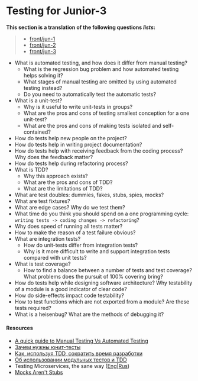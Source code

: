 # Testing for Junior-3

__This section is a translation of the following questions _lists_:__

> * [front/jun-1](/frontend/junior-1/testing.md)
> * [front/jun-2](/frontend/junior-2/testing.md)
> * [front/jun-3](/frontend/junior-3/testing.md)

* What is automated testing, and how does it differ from manual testing?
  * What is the regression bug problem and how automated testing helps solving it?
  * What stages of manual testing are omitted by using automated testing instead?
  * Do you need to automatically test the automatic tests?
* What is a unit-test?
  * Why is it useful to write unit-tests in groups?
  * What are the pros and cons of testing smallest conception for a one unit-test?
  * What are the pros and cons of making tests isolated and self-contained?
* How do tests help new people on the project?
* How do tests help in writing project documentation?
* How do tests help with receiving feedback from the coding process?
Why does the feedback matter?
* How do tests help during refactoring process?
* What is TDD?
  * Why this approach exists?
  * What are the pros and cons of TDD?
  * What are the limitations of TDD?
* What are test doubles: dummies, fakes, stubs, spies, mocks?
* What are test fixtures?
* What are edge cases? Why do we test them?
* What time do you think you should spend on a one programming cycle: `writing tests -> coding changes -> refactoring`?
* Why does speed of running all tests matter?
* How to make the reason of a test failure obvious?
* What are integration tests?
  * How do unit-tests differ from integration tests?
  * Why is it more difficult to write and support integration tests compared with unit tests?
* What is test coverage?
  * How to find a balance between a number of tests and test coverage?
  What problems does the pursuit of 100% covering bring?
* How do tests help while designing software architecture?
Why testability of a module is a good indicator of clear code?
* How do side-effects impact code testability?
* How to test functions which are not exported from a module?
Are these tests required?
* What is a heisenbug?
What are the methods of debugging it?

#### Resources

* [A quick guide to Manual Testing Vs Automated Testing](https://reqtest.com/testing-blog/manual-testing-vs-automated-testing/)
* [Зачем нужны юнит-тесты](https://tproger.ru/translations/unit-tests-purposes/)
* [Как, используя TDD, сократить время разработки](https://www.simbirsoft.com/blog/razrabotka-cherez-testirovanie-polza-i-vred/)
* [Об использовании модульных тестов и TDD](https://eax.me/unit-testing/)
* Testing Microservices, the sane way ([Eng](https://medium.com/@copyconstruct/testing-microservices-the-sane-way-9bb31d158c16?imm_mid=0fa713&%3Bcmp=em-webops-na-na-newsltr_20180112)|[Rus](https://habr.com/ru/company/oleg-bunin/blog/349632/))
* [Mocks Aren't Stubs](https://www.martinfowler.com/articles/mocksArentStubs.html)
